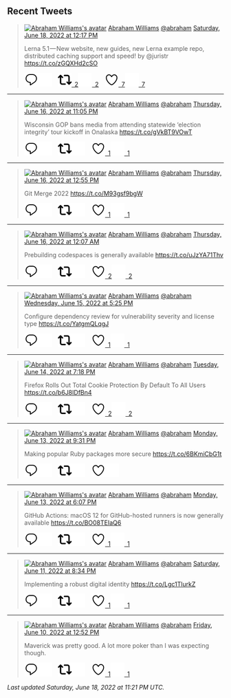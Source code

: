 ## Recent Tweets

> [![Abraham Williams's avatar](https://pbs.twimg.com/profile_images/897079141719195648/_mvh-QJH_mini.jpg)](https://twitter.com/abraham) [Abraham Williams](https://twitter.com/abraham) [@abraham](https://twitter.com/abraham) [Saturday, June 18, 2022 at 12:17 PM](https://twitter.com/abraham/status/1538133750139301889)
>
> Lerna 5.1 — New website, new guides, new Lerna example repo, distributed caching support and speed! by @juristr https://t.co/zGQXHd2cSO
>
> [![Reply](./images/reply_light.svg#gh-light-mode-only "Reply")](https://twitter.com/intent/tweet?in_reply_to=1538133750139301889#gh-light-mode-only)[![Reply](./images/reply.svg#gh-dark-mode-only "Reply")](https://twitter.com/intent/tweet?in_reply_to=1538133750139301889#gh-dark-mode-only)&emsp;[![Retweet](./images/retweet_light.svg#gh-light-mode-only "Retweet")&ensp;2](https://twitter.com/intent/retweet?tweet_id=1538133750139301889#gh-light-mode-only)[![Retweet](./images/retweet.svg#gh-dark-mode-only "Retweet")&ensp;2](https://twitter.com/intent/retweet?tweet_id=1538133750139301889#gh-dark-mode-only)&emsp;[![Like](./images/like_light.svg#gh-light-mode-only "Like")&ensp;7](https://twitter.com/intent/favorite?tweet_id=1538133750139301889#gh-light-mode-only)[![Like](./images/like.svg#gh-dark-mode-only "Like")&ensp;7](https://twitter.com/intent/favorite?tweet_id=1538133750139301889#gh-dark-mode-only)


---

> [![Abraham Williams's avatar](https://pbs.twimg.com/profile_images/897079141719195648/_mvh-QJH_mini.jpg)](https://twitter.com/abraham) [Abraham Williams](https://twitter.com/abraham) [@abraham](https://twitter.com/abraham) [Thursday, June 16, 2022 at 11:05 PM](https://twitter.com/abraham/status/1537572015737036805)
>
> Wisconsin GOP bans media from attending statewide ‘election integrity’ tour kickoff in Onalaska
https://t.co/gVkBT9VOwT
>
> [![Reply](./images/reply_light.svg#gh-light-mode-only "Reply")](https://twitter.com/intent/tweet?in_reply_to=1537572015737036805#gh-light-mode-only)[![Reply](./images/reply.svg#gh-dark-mode-only "Reply")](https://twitter.com/intent/tweet?in_reply_to=1537572015737036805#gh-dark-mode-only)&emsp;[![Retweet](./images/retweet_light.svg#gh-light-mode-only "Retweet")](https://twitter.com/intent/retweet?tweet_id=1537572015737036805#gh-light-mode-only)[![Retweet](./images/retweet.svg#gh-dark-mode-only "Retweet")](https://twitter.com/intent/retweet?tweet_id=1537572015737036805#gh-dark-mode-only)&emsp;[![Like](./images/like_light.svg#gh-light-mode-only "Like")&ensp;1](https://twitter.com/intent/favorite?tweet_id=1537572015737036805#gh-light-mode-only)[![Like](./images/like.svg#gh-dark-mode-only "Like")&ensp;1](https://twitter.com/intent/favorite?tweet_id=1537572015737036805#gh-dark-mode-only)


---

> [![Abraham Williams's avatar](https://pbs.twimg.com/profile_images/897079141719195648/_mvh-QJH_mini.jpg)](https://twitter.com/abraham) [Abraham Williams](https://twitter.com/abraham) [@abraham](https://twitter.com/abraham) [Thursday, June 16, 2022 at 12:55 PM](https://twitter.com/abraham/status/1537418579687133185)
>
> Git Merge 2022 https://t.co/M93gsf9bgW
>
> [![Reply](./images/reply_light.svg#gh-light-mode-only "Reply")](https://twitter.com/intent/tweet?in_reply_to=1537418579687133185#gh-light-mode-only)[![Reply](./images/reply.svg#gh-dark-mode-only "Reply")](https://twitter.com/intent/tweet?in_reply_to=1537418579687133185#gh-dark-mode-only)&emsp;[![Retweet](./images/retweet_light.svg#gh-light-mode-only "Retweet")](https://twitter.com/intent/retweet?tweet_id=1537418579687133185#gh-light-mode-only)[![Retweet](./images/retweet.svg#gh-dark-mode-only "Retweet")](https://twitter.com/intent/retweet?tweet_id=1537418579687133185#gh-dark-mode-only)&emsp;[![Like](./images/like_light.svg#gh-light-mode-only "Like")&ensp;1](https://twitter.com/intent/favorite?tweet_id=1537418579687133185#gh-light-mode-only)[![Like](./images/like.svg#gh-dark-mode-only "Like")&ensp;1](https://twitter.com/intent/favorite?tweet_id=1537418579687133185#gh-dark-mode-only)


---

> [![Abraham Williams's avatar](https://pbs.twimg.com/profile_images/897079141719195648/_mvh-QJH_mini.jpg)](https://twitter.com/abraham) [Abraham Williams](https://twitter.com/abraham) [@abraham](https://twitter.com/abraham) [Thursday, June 16, 2022 at 12:07 AM](https://twitter.com/abraham/status/1537225409040744449)
>
> Prebuilding codespaces is generally available https://t.co/uJzYA71Thv
>
> [![Reply](./images/reply_light.svg#gh-light-mode-only "Reply")](https://twitter.com/intent/tweet?in_reply_to=1537225409040744449#gh-light-mode-only)[![Reply](./images/reply.svg#gh-dark-mode-only "Reply")](https://twitter.com/intent/tweet?in_reply_to=1537225409040744449#gh-dark-mode-only)&emsp;[![Retweet](./images/retweet_light.svg#gh-light-mode-only "Retweet")](https://twitter.com/intent/retweet?tweet_id=1537225409040744449#gh-light-mode-only)[![Retweet](./images/retweet.svg#gh-dark-mode-only "Retweet")](https://twitter.com/intent/retweet?tweet_id=1537225409040744449#gh-dark-mode-only)&emsp;[![Like](./images/like_light.svg#gh-light-mode-only "Like")&ensp;2](https://twitter.com/intent/favorite?tweet_id=1537225409040744449#gh-light-mode-only)[![Like](./images/like.svg#gh-dark-mode-only "Like")&ensp;2](https://twitter.com/intent/favorite?tweet_id=1537225409040744449#gh-dark-mode-only)


---

> [![Abraham Williams's avatar](https://pbs.twimg.com/profile_images/897079141719195648/_mvh-QJH_mini.jpg)](https://twitter.com/abraham) [Abraham Williams](https://twitter.com/abraham) [@abraham](https://twitter.com/abraham) [Wednesday, June 15, 2022 at 5:25 PM](https://twitter.com/abraham/status/1537124211751325698)
>
> Configure dependency review for vulnerability severity and license type https://t.co/YatgmQLqgJ
>
> [![Reply](./images/reply_light.svg#gh-light-mode-only "Reply")](https://twitter.com/intent/tweet?in_reply_to=1537124211751325698#gh-light-mode-only)[![Reply](./images/reply.svg#gh-dark-mode-only "Reply")](https://twitter.com/intent/tweet?in_reply_to=1537124211751325698#gh-dark-mode-only)&emsp;[![Retweet](./images/retweet_light.svg#gh-light-mode-only "Retweet")](https://twitter.com/intent/retweet?tweet_id=1537124211751325698#gh-light-mode-only)[![Retweet](./images/retweet.svg#gh-dark-mode-only "Retweet")](https://twitter.com/intent/retweet?tweet_id=1537124211751325698#gh-dark-mode-only)&emsp;[![Like](./images/like_light.svg#gh-light-mode-only "Like")&ensp;1](https://twitter.com/intent/favorite?tweet_id=1537124211751325698#gh-light-mode-only)[![Like](./images/like.svg#gh-dark-mode-only "Like")&ensp;1](https://twitter.com/intent/favorite?tweet_id=1537124211751325698#gh-dark-mode-only)


---

> [![Abraham Williams's avatar](https://pbs.twimg.com/profile_images/897079141719195648/_mvh-QJH_mini.jpg)](https://twitter.com/abraham) [Abraham Williams](https://twitter.com/abraham) [@abraham](https://twitter.com/abraham) [Tuesday, June 14, 2022 at 7:18 PM](https://twitter.com/abraham/status/1536790206283661313)
>
> Firefox Rolls Out Total Cookie Protection By Default To All Users https://t.co/b6J8IDfBn4
>
> [![Reply](./images/reply_light.svg#gh-light-mode-only "Reply")](https://twitter.com/intent/tweet?in_reply_to=1536790206283661313#gh-light-mode-only)[![Reply](./images/reply.svg#gh-dark-mode-only "Reply")](https://twitter.com/intent/tweet?in_reply_to=1536790206283661313#gh-dark-mode-only)&emsp;[![Retweet](./images/retweet_light.svg#gh-light-mode-only "Retweet")](https://twitter.com/intent/retweet?tweet_id=1536790206283661313#gh-light-mode-only)[![Retweet](./images/retweet.svg#gh-dark-mode-only "Retweet")](https://twitter.com/intent/retweet?tweet_id=1536790206283661313#gh-dark-mode-only)&emsp;[![Like](./images/like_light.svg#gh-light-mode-only "Like")&ensp;2](https://twitter.com/intent/favorite?tweet_id=1536790206283661313#gh-light-mode-only)[![Like](./images/like.svg#gh-dark-mode-only "Like")&ensp;2](https://twitter.com/intent/favorite?tweet_id=1536790206283661313#gh-dark-mode-only)


---

> [![Abraham Williams's avatar](https://pbs.twimg.com/profile_images/897079141719195648/_mvh-QJH_mini.jpg)](https://twitter.com/abraham) [Abraham Williams](https://twitter.com/abraham) [@abraham](https://twitter.com/abraham) [Monday, June 13, 2022 at 9:31 PM](https://twitter.com/abraham/status/1536461281435308032)
>
> Making popular Ruby packages more secure https://t.co/6BKmiCbG1t
>
> [![Reply](./images/reply_light.svg#gh-light-mode-only "Reply")](https://twitter.com/intent/tweet?in_reply_to=1536461281435308032#gh-light-mode-only)[![Reply](./images/reply.svg#gh-dark-mode-only "Reply")](https://twitter.com/intent/tweet?in_reply_to=1536461281435308032#gh-dark-mode-only)&emsp;[![Retweet](./images/retweet_light.svg#gh-light-mode-only "Retweet")](https://twitter.com/intent/retweet?tweet_id=1536461281435308032#gh-light-mode-only)[![Retweet](./images/retweet.svg#gh-dark-mode-only "Retweet")](https://twitter.com/intent/retweet?tweet_id=1536461281435308032#gh-dark-mode-only)&emsp;[![Like](./images/like_light.svg#gh-light-mode-only "Like")](https://twitter.com/intent/favorite?tweet_id=1536461281435308032#gh-light-mode-only)[![Like](./images/like.svg#gh-dark-mode-only "Like")](https://twitter.com/intent/favorite?tweet_id=1536461281435308032#gh-dark-mode-only)


---

> [![Abraham Williams's avatar](https://pbs.twimg.com/profile_images/897079141719195648/_mvh-QJH_mini.jpg)](https://twitter.com/abraham) [Abraham Williams](https://twitter.com/abraham) [@abraham](https://twitter.com/abraham) [Monday, June 13, 2022 at 6:07 PM](https://twitter.com/abraham/status/1536410034309156865)
>
> GitHub Actions: macOS 12 for GitHub-hosted runners is now generally available https://t.co/BO08TEIaQ6
>
> [![Reply](./images/reply_light.svg#gh-light-mode-only "Reply")](https://twitter.com/intent/tweet?in_reply_to=1536410034309156865#gh-light-mode-only)[![Reply](./images/reply.svg#gh-dark-mode-only "Reply")](https://twitter.com/intent/tweet?in_reply_to=1536410034309156865#gh-dark-mode-only)&emsp;[![Retweet](./images/retweet_light.svg#gh-light-mode-only "Retweet")](https://twitter.com/intent/retweet?tweet_id=1536410034309156865#gh-light-mode-only)[![Retweet](./images/retweet.svg#gh-dark-mode-only "Retweet")](https://twitter.com/intent/retweet?tweet_id=1536410034309156865#gh-dark-mode-only)&emsp;[![Like](./images/like_light.svg#gh-light-mode-only "Like")&ensp;1](https://twitter.com/intent/favorite?tweet_id=1536410034309156865#gh-light-mode-only)[![Like](./images/like.svg#gh-dark-mode-only "Like")&ensp;1](https://twitter.com/intent/favorite?tweet_id=1536410034309156865#gh-dark-mode-only)


---

> [![Abraham Williams's avatar](https://pbs.twimg.com/profile_images/897079141719195648/_mvh-QJH_mini.jpg)](https://twitter.com/abraham) [Abraham Williams](https://twitter.com/abraham) [@abraham](https://twitter.com/abraham) [Saturday, June 11, 2022 at 8:34 PM](https://twitter.com/abraham/status/1535722175667359744)
>
> Implementing a robust digital identity https://t.co/Lgc1TlurkZ
>
> [![Reply](./images/reply_light.svg#gh-light-mode-only "Reply")](https://twitter.com/intent/tweet?in_reply_to=1535722175667359744#gh-light-mode-only)[![Reply](./images/reply.svg#gh-dark-mode-only "Reply")](https://twitter.com/intent/tweet?in_reply_to=1535722175667359744#gh-dark-mode-only)&emsp;[![Retweet](./images/retweet_light.svg#gh-light-mode-only "Retweet")](https://twitter.com/intent/retweet?tweet_id=1535722175667359744#gh-light-mode-only)[![Retweet](./images/retweet.svg#gh-dark-mode-only "Retweet")](https://twitter.com/intent/retweet?tweet_id=1535722175667359744#gh-dark-mode-only)&emsp;[![Like](./images/like_light.svg#gh-light-mode-only "Like")&ensp;1](https://twitter.com/intent/favorite?tweet_id=1535722175667359744#gh-light-mode-only)[![Like](./images/like.svg#gh-dark-mode-only "Like")&ensp;1](https://twitter.com/intent/favorite?tweet_id=1535722175667359744#gh-dark-mode-only)


---

> [![Abraham Williams's avatar](https://pbs.twimg.com/profile_images/897079141719195648/_mvh-QJH_mini.jpg)](https://twitter.com/abraham) [Abraham Williams](https://twitter.com/abraham) [@abraham](https://twitter.com/abraham) [Friday, June 10, 2022 at 12:52 PM](https://twitter.com/abraham/status/1535243612782567424)
>
> Maverick was pretty good. A lot more poker than I was expecting though.
>
> [![Reply](./images/reply_light.svg#gh-light-mode-only "Reply")](https://twitter.com/intent/tweet?in_reply_to=1535243612782567424#gh-light-mode-only)[![Reply](./images/reply.svg#gh-dark-mode-only "Reply")](https://twitter.com/intent/tweet?in_reply_to=1535243612782567424#gh-dark-mode-only)&emsp;[![Retweet](./images/retweet_light.svg#gh-light-mode-only "Retweet")](https://twitter.com/intent/retweet?tweet_id=1535243612782567424#gh-light-mode-only)[![Retweet](./images/retweet.svg#gh-dark-mode-only "Retweet")](https://twitter.com/intent/retweet?tweet_id=1535243612782567424#gh-dark-mode-only)&emsp;[![Like](./images/like_light.svg#gh-light-mode-only "Like")&ensp;1](https://twitter.com/intent/favorite?tweet_id=1535243612782567424#gh-light-mode-only)[![Like](./images/like.svg#gh-dark-mode-only "Like")&ensp;1](https://twitter.com/intent/favorite?tweet_id=1535243612782567424#gh-dark-mode-only)


_Last updated Saturday, June 18, 2022 at 11:21 PM UTC._

